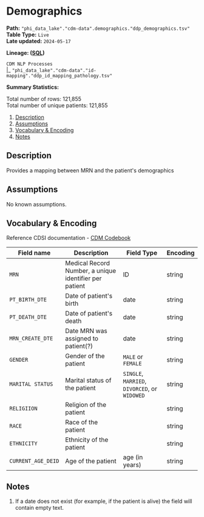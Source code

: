 # Demographics

<b>Path:</b> `"phi_data_lake"."cdm-data".demographics."ddp_demographics.tsv"` <br/>
<b>Table Type:</b> `Live` <br/>
<b>Late updated:</b> `2024-05-17` <br/>

<b>Lineage: ([SQL](sql/demographics.sql))</b> 

`CDM NLP Processes` <br/>
|_ `"phi_data_lake"."cdm-data"."id-mapping"."ddp_id_mapping_pathology.tsv"` <br/>

<b>Summary Statistics:</b>

Total number of rows: 121,855 <br/>
Total number of unique patients: 121,855 <br/>

1. [Description ](#description)
2. [Assumptions ](#assumptions)
3. [Vocabulary \& Encoding ](#vocabulary--encoding)
4. [Notes ](#notes)

## Description <a name="description"></a>

Provides a mapping between MRN and the patient's demographics

## Assumptions <a name="assumptions"></a>

No known assumptions.


## Vocabulary & Encoding <a name="vocabulary"></a>

Reference CDSI documentation - [CDM Codebook](https://docs.google.com/spreadsheets/d/1po0GdSwqmmXibz4e-7YvTPUbXpi0WYv3c2ImdHXxyuc/edit#gid=187767892)

| **Field name** | **Description** | **Field Type** | **Encoding** |
|---|---|---|---|
| `MRN` | Medical Record Number, a unique identifier per patient  | ID | string |
| `PT_BIRTH_DTE` | Date of patient's birth | date | string |
| `PT_DEATH_DTE` | Date of patient's death  | date | string |
| `MRN_CREATE_DTE` | Date MRN was assigned to patient(?)  | date | string |
| `GENDER` | Gender of the patient | `MALE` or `FEMALE` | string |
| `MARITAL STATUS` | Marital status of the patient | `SINGLE`, `MARRIED`, `DIVORCED`, or `WIDOWED` | string |
| `RELIGIION` | Religion of the patient |  | string |
| `RACE` | Race of the patient |  | string |
| `ETHNICITY` | Ethnicity of the patient |  | string |
| `CURRENT_AGE_DEID` | Age of the patient | age (in years) | string |


## Notes <a name="notes"></a>

1. If a date does not exist (for example, if the patient is alive) the field will contain empty text.
